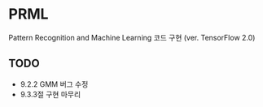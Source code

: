 # PRML
Pattern Recognition and Machine Learning 코드 구현 (ver. TensorFlow 2.0)

## TODO
* 9.2.2 GMM 버그 수정
* 9.3.3절 구현 마무리
